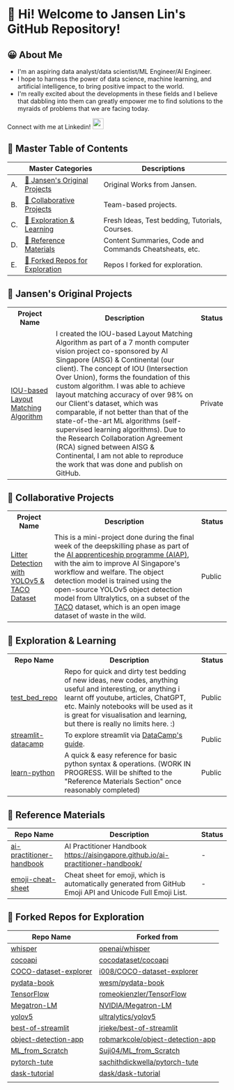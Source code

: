 # 👋 __Hi! Welcome to Jansen Lin's GitHub Repository!__

## 😀 About Me

- I'm an aspiring data analyst/data scientist/ML Engineer/AI Engineer.
- I hope to harness the power of data science, machine learning, and artificial intelligence, to bring positive impact to the world.
- I'm really excited about the developments in these fields and I believe that dabbling into them can greatly empower me to find solutions to the myraids of problems that we are facing today.

Connect with me at Linkedin!
</a>
<a href="https://www.linkedin.com/in/jansen-lin-jx/">
<img height="25" src="https://user-images.githubusercontent.com/46517096/166973395-19676cd8-f8ec-4abf-83ff-da8243505b82.png"/>
</a>

<!-- Follow me at Medium! 
<a href="https://medium.com/@linjansen91">
<img height="25" src="https://user-images.githubusercontent.com/46517096/166973962-d05d145a-b6a0-4643-bd3d-5ac845679367.png"/>
</a> -->


## 📔 Master Table of Contents

|<!-- --> |Master Categories | Descriptions | 
|-|-|-|
|A.|[🧠 Jansen's Original Projects](#🧠-jansens-original-projects)| Original Works from Jansen. |
|B.|[🤝 Collaborative Projects](#🤝-collaborative-projects)| Team-based projects. |
|C.|[🔎 Exploration & Learning](#🔎-exploration--learning)| Fresh Ideas, Test bedding, Tutorials, Courses. |
|D.|[📑 Reference Materials](#📑-reference-materials)| Content Summaries, Code and Commands Cheatsheats, etc. |
|E.|[🧭 Forked Repos for Exploration](#🧭-forked-repos-for-exploration)| Repos I forked for exploration. |


## 🧠 Jansen's Original Projects

<table>
  <tr>
    <th style="width: 100px">Project Name</th>
    <th style="width: 500px">Description</th>
    <th style="width: 50px">Status</th>
  </tr>
    <tr>
      <td><a href="https://github.com/Jansen-Lin/layout-matching-algo">IOU-based Layout Matching Algorithm</a></td>
      <td>I created the IOU-based Layout Matching Algorithm as part of a 7 month computer vision project co-sponsored by AI Singapore (AISG) &amp; Continental (our client). The concept of IOU (Intersection Over Union), forms the foundation of this custom algorithm. I was able to achieve layout matching accuracy of over 98% on our Client's dataset, which was comparable, if not better than that of the state-of-the-art ML algorithms (self-supervised learning algorithms). Due to the Research Collaboration Agreement (RCA) signed between AISG &amp; Continental, I am not able to reproduce the work that was done and publish on GitHub.</td>
      <td>Private</td>
    </tr>
</table>

<!-- |Project Name|Description|Status|
|---------|----------|------|
|[IOU-based Layout Matching Algorithm](https://github.com/Jansen-Lin/layout-matching-algo)| I created the IOU-based Layout Matching Algorithm as part of a 7 month computer vision project co-sponsored by AI Singapore (AISG) & Continental (our client). The concept of IOU (Intersection Over Union), forms the foundation of this custom algorithm. I was able to achieve layout matching accuracy of over 98% on our Client's dataset, which was comparable, if not better than that of the state-of-the-art ML algorithms (self-supervised learning algorithms). Due to the Research Collaboration Agreement (RCA) signed between AISG & Continental, I am not able to reproduce the work that was done and publish on GitHub.| Private | -->

## 🤝 Collaborative Projects

<table>
  <tr>
    <th style="width: 20%">Project Name</th>
    <th style="width: 70%">Description</th>
    <th style="width: 10%">Status</th>
  </tr>
  <tr>
    <td><a href="https://github.com/Jansen-Lin/aiap-team1-litter-detection">Litter Detection with YOLOv5 & TACO Dataset</a></td>
    <td>This is a mini-project done during the final week of the deepskilling phase as part of the <a href="https://aisingapore.org/innovation/aiap/">AI apprenticeship programme (AIAP)</a>, with the aim to improve AI Singapore's workflow and welfare. The object detection model is trained using the open-source YOLOv5 object detection model from Ultralytics, on a subset of the <a href="http://tacodataset.org/">TACO</a> dataset, which is an open image dataset of waste in the wild.</td>
    <td>Public</td>
  </tr>
</table>


<!-- |Project Name|Description|Status|
|---------|----------|------|
|[Litter Dectection with YOLOv5 & TACO Dataset](https://github.com/Jansen-Lin/aiap-team1-litter-detection)| This is a mini-project done during the final week of the deepskilling phase as part of the [AI apprenticeship programme (AIAP)](https://aisingapore.org/innovation/aiap/), with the aim to improve AI Singapore's workflow and welfare. The object detection model is trained using the open-source YOLOv5 object detection model from Ultralytics, on a subset of the [TACO](http://tacodataset.org/) dataset, which is an open image dataset of waste in the wild. | Public | -->


## 🔎 Exploration & Learning

<table>
  <tr>
    <th style="width: 20%">Repo Name</th>
    <th style="width: 70%">Description</th>
    <th style="width: 10%">Status</th>
  </tr>
  <tr>
    <td><a href="https://github.com/Jansen-Lin/test_bed_repo">test_bed_repo</a></td>
    <td>Repo for quick and dirty test bedding of new ideas, new codes, anything useful and interesting, or anything i learnt off youtube, articles, ChatGPT, etc. Mainly notebooks will be used as it is great for visualisation and learning, but there is really no limits here. :) </td>
    <td>Public</td>
  </tr>
  <tr>
    <td><a href="https://github.com/Jansen-Lin/streamlit-datacamp">streamlit-datacamp</a></td>
    <td>To explore streamlit via <a href="https://www.datacamp.com/tutorial/streamlit">DataCamp's guide</a>.</td>
    <td>Public</td>
  </tr>
  <tr>
    <td><a href="https://github.com/Jansen-Lin/learn-python">learn-python</a></td>
    <td>A quick & easy reference for basic python syntax & operations. (WORK IN PROGRESS. Will be shifted to the "Reference Materials Section" once reasonably completed)</td>
    <td>Public</td>
  </tr>
</table>

<!-- |Repo Name|Description|Status|
|---------|-----------|------|
|[test_bed_repo](https://github.com/Jansen-Lin/test_bed_repo)|Repo for quick and dirty test bedding of new ideas, new codes, anything useful and interesting, or anything i learnt off youtube, articles, ChatGPT, etc. Mainly notebooks will be used as it is great for visualisation and learning, but there is really no limits here. :) | Public |
|[streamlit-datacamp](https://github.com/Jansen-Lin/streamlit-datacamp)|To explore streamlit via [DataCamp's guide](https://www.datacamp.com/tutorial/streamlit). | Public |
|[learn-python](https://github.com/Jansen-Lin/learn-python) | A quick & easy  reference for basic python syntax & operations. (WORK IN PROGRESS. Will be shifted to the "Reference Materials Section" once reasonably completed)| Public | -->

## 📑 Reference Materials

|Repo Name|Description|Status|
|---------|-----------|------|
|[ai-practitioner-handbook](https://github.com/Jansen-Lin/ai-practitioner-handbook/tree/main)|AI Practitioner Handbook <br>https://aisingapore.github.io/ai-practitioner-handbook/|-|
|[emoji-cheat-sheet](https://github.com/ikatyang/emoji-cheat-sheet/blob/master/README.md#face-affection)|Cheat sheet for emoji, which is automatically generated from GitHub Emoji API and Unicode Full Emoji List.|-|

## 🧭 Forked Repos for Exploration

|Repo Name|Forked from|
|---------|-----------|
|[whisper](https://github.com/Jansen-Lin/whisper)|[openai/whisper](https://github.com/openai/whisper)|
|[cocoapi](https://github.com/Jansen-Lin/cocoapi)|[cocodataset/cocoapi](https://github.com/cocodataset/cocoapi)|
|[COCO-dataset-explorer](https://github.com/Jansen-Lin/COCO-dataset-explorer)|[i008/COCO-dataset-explorer](https://github.com/i008/COCO-dataset-explorer)|
|[pydata-book](https://github.com/Jansen-Lin/pydata-book)|[wesm/pydata-book](https://github.com/wesm/pydata-book)|
|[TensorFlow](https://github.com/Jansen-Lin/TensorFlow)|[romeokienzler/TensorFlow](https://github.com/romeokienzler/TensorFlow)|
|[Megatron-LM](https://github.com/Jansen-Lin/Megatron-LM)|[NVIDIA/Megatron-LM](https://github.com/NVIDIA/Megatron-LM)|
|[yolov5](https://github.com/Jansen-Lin/yolov5)|[ultralytics/yolov5](https://github.com/ultralytics/yolov5)|
|[best-of-streamlit](https://github.com/Jansen-Lin/best-of-streamlit)|[jrieke/best-of-streamlit](https://github.com/jrieke/best-of-streamlit)|
|[object-detection-app](https://github.com/Jansen-Lin/object-detection-app)|[robmarkcole/object-detection-app](https://github.com/robmarkcole/object-detection-app)|
|[ML_from_Scratch](https://github.com/Jansen-Lin/ML_from_Scratch)|[Suji04/ML_from_Scratch](https://github.com/Suji04/ML_from_Scratch)|
|[pytorch-tute](https://github.com/Jansen-Lin/pytorch-tute)|[sachithdickwella/pytorch-tute](https://github.com/sachithdickwella/pytorch-tute)|
|[dask-tutorial](https://github.com/Jansen-Lin/dask-tutorial)|[dask/dask-tutorial](https://github.com/dask/dask-tutorial)|
|[]()|[]()|


<!-- ## Data Analytics / Data Science / Machine Learning / Artificial Intelligence


## Environmental


## Finance -->



